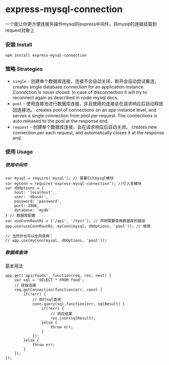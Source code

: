express-mysql-connection
============
一个能让你更方便连接并操作mysql的express中间件。将mysql的连接挂载到request对象上

### 安装 Install
```
npm install express-mysql-connection
```


### 策略 Strategies

* `single` - 创建单个数据库连接，连接不会自动关闭，断开会自动尝试重连。 creates single database connection for an application instance. Connection is never closed. In case of disconnection it will try to reconnect again as described in node-mysql docs.
* `pool` - 使用连接池进行数据库连接，并且使用的连接会在请求响应后自动释放回连接池。 creates pool of connections on an app instance level, and serves a single connection from pool per request. The connections is auto released to the pool at the response end.
* `request` - 创建单个数据库连接，会在请求响应后自动关闭。 creates new connection per each request, and automatically closes it at the response end.

### 使用 Usage

##### 使用中间件
```
var mysql = require('mysql'); // 需要引入mysql模块
var myConn = require('express-mysql-connection'); //引入本模块
var dbOptions = {
    host: 'localhost',
    user: 'dbuser',
    password: 'password',
    port: 3306,
    database: 'mydb'
} // 数据库配置
var useConnRoutRs = ['/api', '/test']; // 声明需要使用数据库的路径
app.use(useConnRoutRs, myConn(mysql, dbOptions, 'pool')); // 使用

// 当然你也可以全局使用： 
// app.use(myConn(mysql, dbOptions, 'pool'));
```
##### 数据库查询
基本用法
```
app.get('api/foods', function(req, res, next) {
    var sql = 'SELECT * FROM food';
    // 获取连接
    req.getConnection(function(err, conn) {
        if(!err) {
            // 执行sql查询
            conn.query(sql,function(err, sqlResult) {
                if(!err) {
                    // 响应结果
                    res.json(sqlResult);
                }else {
                    throw err;
                }
            });
        }else {
            throw err;
        }
    });
});
```